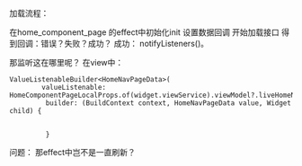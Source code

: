加载流程：

在home_component_page 的effect中初始化init 设置数据回调 开始加载接口 得到回调：错误？失败？成功？ 成功： notifyListeners()。

那监听这在哪里呢？ 在view中：

```
ValueListenableBuilder<HomeNavPageData>(
        valueListenable: HomeComponentPageLocalProps.of(widget.viewService).viewModel?.liveHomeNavData,
         builder: (BuildContext context, HomeNavPageData value, Widget child) {
         
         
         }
```

问题： 那effect中岂不是一直刷新？
